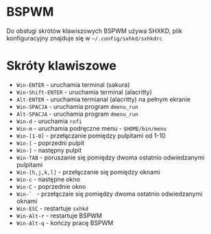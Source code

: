 # BSPWM

Do obsługi skrótów klawiszowych BSPWM używa SHXKD, plik konfiguracyjny znajduje
się w `~/.config/sxhkd/sxhkdrc`

# Skróty klawiszowe

 - `Win-ENTER` - uruchamia terminal (sakura)
 - `Win-Shift-ENTER` - uruchamia terminal (alacritty)
 - `Alt-ENTER` - uruchamia termianal (alacritty) na pełnym ekranie
 - `Win-SPACJA` - uruchamia program `dmenu_run`
 - `Alt-SPACJA` - uruchamia program `dmenu_run`
 - `Win-d` - uruchamia `rofi`
 - `Win-m` - uruchamia podręczne menu - `$HOME/bin/menu`
 - `Win-[1-0]` - przełączanie pomiędzy pulpitami od 1-10
 - `Win-[` - poprzedni pulpit
 - `Win-]` - następny pulpit
 - `Win-TAB` - poruszanie się pomiędzy dwoma ostatnio odwiedzanymi pulpitami
 - `Win-[h,j,k,l]` - przełączanie się pomiędzy oknami
 - `Win-c` - następne okno
 - `Win-C` - poprzednie okno
 - ``Win-` `` - przełączaie się pomiędzy dwoma ostatnio odwiedzanymi oknami
 - `Win-ESC` - restartuje `sxhkd`
 - `Win-Alt-r` - restartuje BSPWM
 - `Win-Alt-q` - kończy pracę BSPWM
